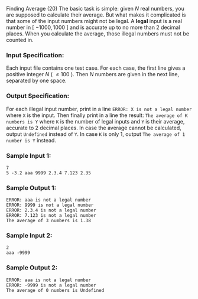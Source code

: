 Finding Average (20)
The basic task is simple: given $N$ real numbers, you are supposed to
calculate their average. But what makes it complicated is that some of the
input numbers might not be legal. A **legal** input is a real number in [
$-1000, 1000$ ] and is accurate up to no more than 2 decimal places. When you
calculate the average, those illegal numbers must not be counted in.

### Input Specification:

Each input file contains one test case. For each case, the first line gives a
positive integer $N$ ( $\le 100$ ). Then $N$ numbers are given in the next
line, separated by one space.

### Output Specification:

For each illegal input number, print in a line `ERROR: X is not a legal
number` where `X` is the input. Then finally print in a line the result: `The
average of K numbers is Y` where `K` is the number of legal inputs and `Y` is
their average, accurate to 2 decimal places. In case the average cannot be
calculated, output `Undefined` instead of `Y`. In case `K` is only 1, output
`The average of 1 number is Y` instead.

### Sample Input 1:

    
    
    7
    5 -3.2 aaa 9999 2.3.4 7.123 2.35
    

### Sample Output 1:

    
    
    ERROR: aaa is not a legal number
    ERROR: 9999 is not a legal number
    ERROR: 2.3.4 is not a legal number
    ERROR: 7.123 is not a legal number
    The average of 3 numbers is 1.38
    

### Sample Input 2:

    
    
    2
    aaa -9999
    

### Sample Output 2:

    
    
    ERROR: aaa is not a legal number
    ERROR: -9999 is not a legal number
    The average of 0 numbers is Undefined
    


